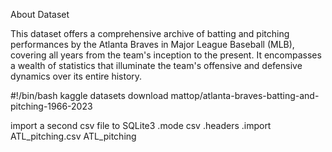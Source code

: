 About Dataset

This dataset offers a comprehensive archive of batting and pitching performances by the Atlanta Braves in Major League Baseball (MLB), covering all years from the team's inception to the present. 
It encompasses a wealth of statistics that illuminate the team's offensive and defensive dynamics over its entire history.

#!/bin/bash
kaggle datasets download mattop/atlanta-braves-batting-and-pitching-1966-2023

import a second csv file to SQLite3
.mode csv
.headers
.import ATL_pitching.csv ATL_pitching 
